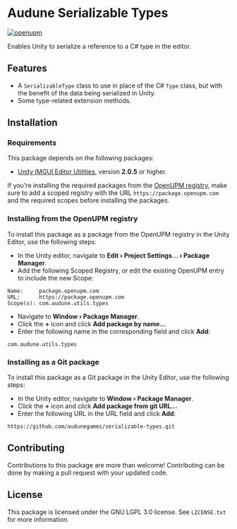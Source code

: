 # Audune Serializable Types

[![openupm](https://img.shields.io/npm/v/com.audune.utils.types?label=openupm&registry_uri=https://package.openupm.com)](https://openupm.com/packages/com.audune.utils.types/)

Enables Unity to serialize a reference to a C# type in the editor.

## Features

* A `SerializableType` class to use in place of the C# `Type` class, but with the benefit of the data being serialized in Unity.
* Some type-related extension methods.

## Installation

### Requirements

This package depends on the following packages:

* [Unity IMGUI Editor Utilities](https://openupm.com/packages/com.audune.utils.unityeditor/), version **2.0.5** or higher.

If you're installing the required packages from the [OpenUPM registry](https://openupm.com/), make sure to add a scoped registry with the URL `https://package.openupm.com` and the required scopes before installing the packages.

### Installing from the OpenUPM registry

To install this package as a package from the OpenUPM registry in the Unity Editor, use the following steps:

* In the Unity editor, navigate to **Edit › Project Settings... › Package Manager**.
* Add the following Scoped Registry, or edit the existing OpenUPM entry to include the new Scope:

```
Name:     package.openupm.com
URL:      https://package.openupm.com
Scope(s): com.audune.utils.types
```

* Navigate to **Window › Package Manager**.
* Click the **+** icon and click **Add package by name...**
* Enter the following name in the corresponding field and click **Add**:

```
com.audune.utils.types
```

### Installing as a Git package

To install this package as a Git package in the Unity Editor, use the following steps:

* In the Unity editor, navigate to **Window › Package Manager**.
* Click the **+** icon and click **Add package from git URL...**
* Enter the following URL in the URL field and click **Add**:

```
https://github.com/audunegames/serializable-types.git
```

## Contributing

Contributions to this package are more than welcome! Contributing can be done by making a pull request with your updated code.

## License

This package is licensed under the GNU LGPL 3.0 license. See `LICENSE.txt` for more information.

